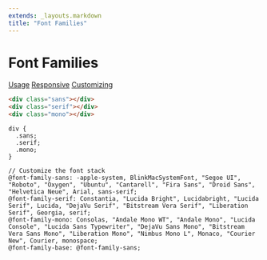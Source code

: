 ```yaml
---
extends: _layouts.markdown
title: "Font Families"
---
```


# Font Families

<div class="subnav">
    <a class="subnav-link" href="#usage">Usage</a>
    <a class="subnav-link" href="#responsive">Responsive</a>
    <a class="subnav-link" href="#customizing">Customizing</a>
</div>

```html
<div class="sans"></div>
<div class="serif"></div>
<div class="mono"></div>
```

```less
div {
  .sans;
  .serif;
  .mono;
}
```

```less
// Customize the font stack
@font-family-sans: -apple-system, BlinkMacSystemFont, "Segoe UI", "Roboto", "Oxygen", "Ubuntu", "Cantarell", "Fira Sans", "Droid Sans", "Helvetica Neue", Arial, sans-serif;
@font-family-serif: Constantia, "Lucida Bright", Lucidabright, "Lucida Serif", Lucida, "DejaVu Serif", "Bitstream Vera Serif", "Liberation Serif", Georgia, serif;
@font-family-mono: Consolas, "Andale Mono WT", "Andale Mono", "Lucida Console", "Lucida Sans Typewriter", "DejaVu Sans Mono", "Bitstream Vera Sans Mono", "Liberation Mono", "Nimbus Mono L", Monaco, "Courier New", Courier, monospace;
@font-family-base: @font-family-sans;
```
